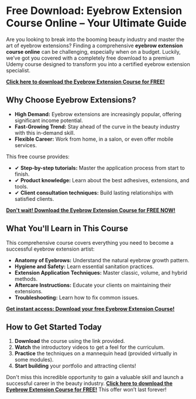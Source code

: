 # Free Download: Eyebrow Extension Course Online – Your Ultimate Guide

Are you looking to break into the booming beauty industry and master the art of eyebrow extensions? Finding a comprehensive **eyebrow extension course online** can be challenging, especially when on a budget. Luckily, we’ve got you covered with a completely free download to a premium Udemy course designed to transform you into a certified eyebrow extension specialist.

[**Click here to download the Eyebrow Extension Course for FREE!**](https://udemywork.com/eyebrow-extension-course-online)

## Why Choose Eyebrow Extensions?

*   **High Demand:** Eyebrow extensions are increasingly popular, offering significant income potential.
*   **Fast-Growing Trend:** Stay ahead of the curve in the beauty industry with this in-demand skill.
*   **Flexible Career:** Work from home, in a salon, or even offer mobile services.

This free course provides:

*   ✔ **Step-by-step tutorials:** Master the application process from start to finish.
*   ✔ **Product knowledge:** Learn about the best adhesives, extensions, and tools.
*   ✔ **Client consultation techniques:** Build lasting relationships with satisfied clients.

[**Don't wait! Download the Eyebrow Extension Course for FREE NOW!**](https://udemywork.com/eyebrow-extension-course-online)

## What You'll Learn in This Course

This comprehensive course covers everything you need to become a successful eyebrow extension artist:

*   **Anatomy of Eyebrows:** Understand the natural eyebrow growth pattern.
*   **Hygiene and Safety:** Learn essential sanitation practices.
*   **Extension Application Techniques:** Master classic, volume, and hybrid methods.
*   **Aftercare Instructions:** Educate your clients on maintaining their extensions.
*   **Troubleshooting:** Learn how to fix common issues.

[**Get instant access: Download your free Eyebrow Extension Course!**](https://udemywork.com/eyebrow-extension-course-online)

## How to Get Started Today

1.  **Download** the course using the link provided.
2.  **Watch** the introductory videos to get a feel for the curriculum.
3.  **Practice** the techniques on a mannequin head (provided virtually in some modules).
4.  **Start building** your portfolio and attracting clients!

Don't miss this incredible opportunity to gain a valuable skill and launch a successful career in the beauty industry. **[Click here to download the Eyebrow Extension Course for FREE!](https://udemywork.com/eyebrow-extension-course-online)** This offer won’t last forever!

